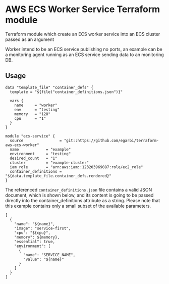 AWS ECS Worker Service Terraform module
========================

Terraform module which create an ECS worker service into an ECS cluster passed as an argument

Worker intend to be an ECS service publishing no ports, an example can be a monitoring agent running as an ECS service sending data to an monitoring DB.

Usage
-----

```hcl
data "template_file" "container_defs" {
  template = "${file("container_definitions.json")}"

  vars {
    name     = "worker"
    env      = "testing"
    memory   = "128"
    cpu      = "1"
  }
}

module "ecs-service" {
  source                = "git::https://github.com/egarbi/terraform-aws-ecs-worker"
  name            = "example"
  environment     = "testing"
  desired_count   = "1"
  cluster         = "example-cluster"
  iam_role        = "arn:aws:iam::123203969087:role/ec2_role"
  container_definitions = "${data.template_file.container_defs.rendered}"
}
```
The referenced `container_definitions.json` file contains a valid JSON document, which is shown below, and its content is going to be passed directly into the container_definitions attribute as a string. Please note that this example contains only a small subset of the available parameters.
```
[
  {
    "name": "${name}",
    "image": "service-first",
    "cpu": "${cpu}",
    "memory": ${memory},
    "essential": true,
    "environment": [
      {
        "name": "SERVICE_NAME",
        "value": "${name}"
      }
    ]
  }
]

```

